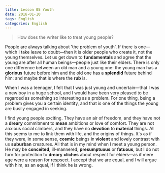 ```yaml
---
title: Lesson 05 Youth
date: 2018-01-10
tags: English
categories: English
---
```


> How does the writer like to treat young people?


People are always talking about 'the problem of youth'. If there is one—which I take leave to doubt—then it is older people who create it, not the young themselves. Let us get down to **fundamentals** and agree that the young are after all human beings—people just like their elders. There is only one difference between an old man and a young one: the young man has a **glorious** future before him and the old one has a **splendid** future behind him: and maybe that is where the **rub** is.



When I was a teenager, I felt that I was just young and uncertain—that I was a new boy in a huge school, and I would have been very pleased to be regarded as something so interesting as a problem. For one thing, being a problem gives you a certain identity, and that is one of the things the young are busily engaged in seeking.



I find young people exciting. They have an air of freedom, and they have not a **dreary** commitment to **mean** ambitions or love of comfort. They are not anxious social climbers, and they have no **devotion** to **material** things. All this seems to me to link them with life, and the origins of things. It's as if they were, in some sense, **cosmic** beings in **violent** and lovely contrast with us **suburban** creatures. All that is in my mind when I meet a young person. He may be **conceited**, ill-mannered, **presumptuous** or **fatuous**, but I do not turn for protection to **dreary** **cliches** about respect for elders—as if mere age were a reason for respsect. I accept that we are equal, and I will argue with him, as an equal, if I think he is wrong.



